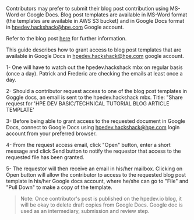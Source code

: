 Contributors may prefer to submit their blog post contribution using MS-Word or Google Docs. Blog post templates are available in MS-Word format (the templates are available in AWS S3 bucket) and in Google Docs format in hpedev.hackshack@hpe.com Google account.

Refer to the blog post [here](https://developer.hpe.com/blog/be-an-hpe-dev-blogger/) for further information.

This guide describes how to grant access to blog post templates that are available in Google Docs in hpedev.hackshack@hpe.com google account.

1- One will have to watch out the hpedev.hackshack mbx on regular basis (once a day). Patrick and Frederic are checking the emails at least once a day.

2- Should a contributor request access to one of the blog post templates in Goggle docs, an email is sent to the hpedev.hackshack mbx. Title: "Share request for 'HPE DEV BASIC/TECHNICAL TUTORIAL BLOG ARTICLE TEMPLATE'

3- Before being able to grant access to the requested document in Google Docs, connect to Google Docs using hpedev.hackshack@hpe.com login account from your preferred browser.

4- From the request access email, click "Open" button, enter a short message and click Send button to notify the requestor that access to the requested file has been granted.

5- The requestor will then receive an email in his/her mailbox. Clicking on Open button will allow the contributor to access to the requested blog post template in his/her Google docs account, where he/she can go to "File" and "Pull Down" to make a copy of the template.

>Note: Once contributor's post is published on the hpedev.io blog, it will be okay to delete draft copies from Google Docs. Google doc is used as an intermediary, submission and review step.
